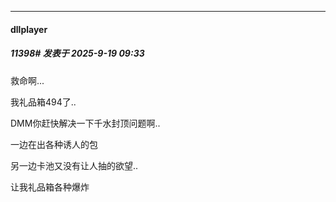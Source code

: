 ﻿
*****

####  dllplayer  
##### 11398#       发表于 2025-9-19 09:33

救命啊...

我礼品箱494了..

DMM你赶快解决一下千水封顶问题啊..

一边在出各种诱人的包

另一边卡池又没有让人抽的欲望..

让我礼品箱各种爆炸

